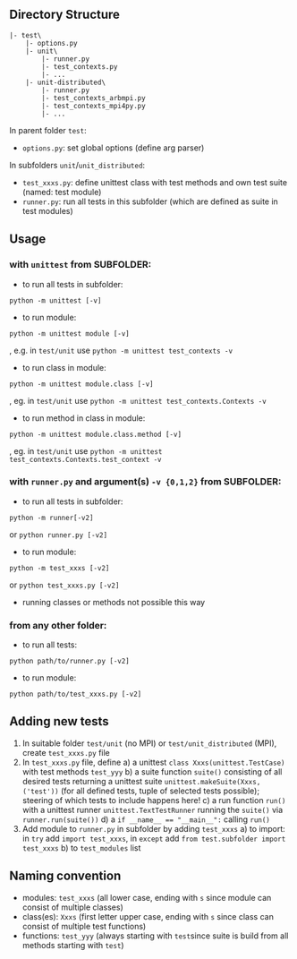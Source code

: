 ## Directory Structure
```
|- test\
    |- options.py
    |- unit\
        |- runner.py
        |- test_contexts.py
        |- ...
    |- unit-distributed\
        |- runner.py
        |- test_contexts_arbmpi.py
        |- test_contexts_mpi4py.py
        |- ...
```

In parent folder `test`: 
- `options.py`: set global options (define arg parser)

In subfolders `unit`/`unit_distributed`: 
- `test_xxxs.py`: define unittest class with test methods and own test suite (named: test module)
- `runner.py`: run all tests in this subfolder (which are defined as suite in test modules) 

## Usage
### with `unittest` from SUBFOLDER: 

* to run all tests in subfolder:  
```             
python -m unittest [-v]
```
* to run module: 
```  
python -m unittest module [-v]
```  
, e.g. in `test/unit` use `python -m unittest test_contexts -v`
* to run class in module: 
```
python -m unittest module.class [-v]
```  
, eg. in `test/unit` use `python -m unittest test_contexts.Contexts -v`
* to run method in class in module: 
```  
python -m unittest module.class.method [-v]
```  
, eg. in `test/unit` use `python -m unittest test_contexts.Contexts.test_context -v`

### with `runner.py` and argument(s) `-v {0,1,2}` from SUBFOLDER: 

* to run all tests in subfolder:   
```  
python -m runner[-v2]
```   
or `python runner.py [-v2]`
* to run module: 
```  
python -m test_xxxs [-v2]
```   
or `python test_xxxs.py [-v2]`
* running classes or methods not possible this way

### from any other folder: 

* to run all tests:   
```
python path/to/runner.py [-v2]
```
* to run module: 
```  
python path/to/test_xxxs.py [-v2]
```   

## Adding new tests

1. In suitable folder `test/unit` (no MPI) or `test/unit_distributed` (MPI), create `test_xxxs.py` file
2. In  `test_xxxs.py` file, define 
  a) a unittest `class Xxxs(unittest.TestCase)` with test methods `test_yyy` 
  b) a suite function `suite()` consisting of all desired tests returning a unittest suite `unittest.makeSuite(Xxxs, ('test'))` (for all defined tests, tuple of selected tests possible); steering of which tests to include happens here!
  c) a run function `run()` with a unittest runner `unittest.TextTestRunner` running the `suite()` via `runner.run(suite())`
  d) a `if __name__ == "__main__":` calling `run()`
3. Add module to `runner.py` in subfolder by adding `test_xxxs`
  a) to import: in `try` add `import test_xxxs`, in `except` add `from test.subfolder import test_xxxs`
  b) to `test_modules` list

## Naming convention

- modules: `test_xxxs` (all lower case, ending with `s` since module can consist of multiple classes)
- class(es): `Xxxs` (first letter upper case, ending with `s` since class can consist of multiple test functions)
- functions: `test_yyy` (always starting with `test`since suite is build from all methods starting with `test`)

